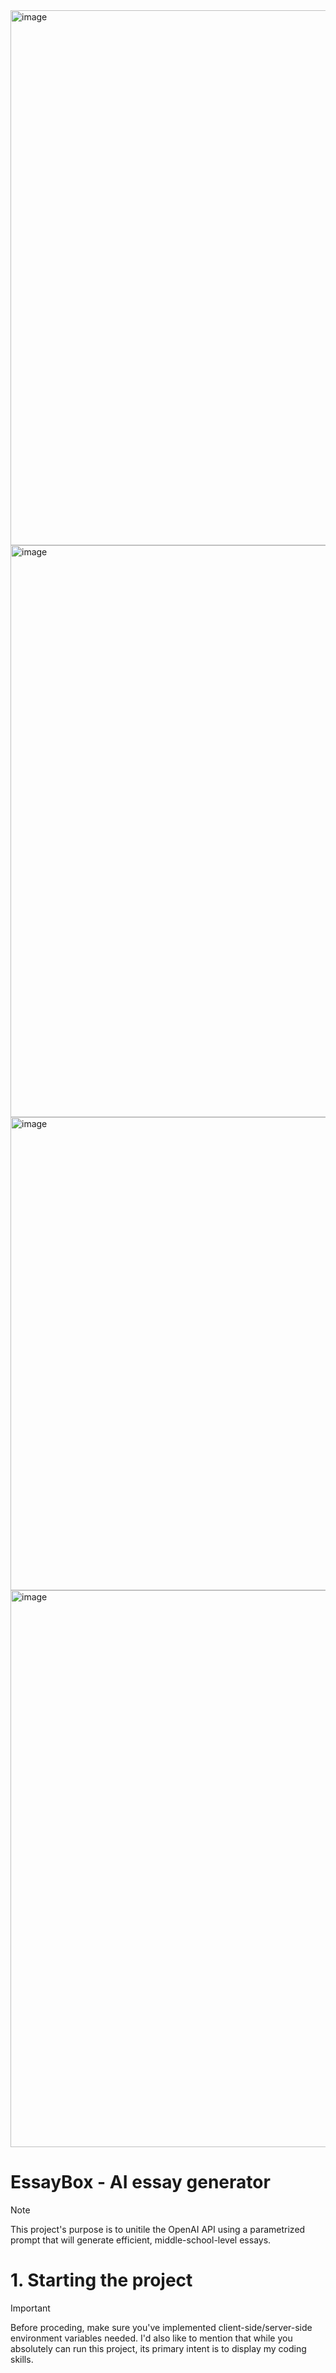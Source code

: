 <div className="flex self-center">
  <img width="1920" height="856" alt="image" src="https://github.com/user-attachments/assets/854d9dfb-001d-41a9-a05b-eef4ec754cf7" />
</div>

<img width="1920" height="915" alt="image" src="https://github.com/user-attachments/assets/b4a31b66-ed19-4c73-b850-252a822e12e9" />

<img width="575" height="757" alt="image" src="https://github.com/user-attachments/assets/a992de49-312f-4d6d-87bd-df40aa09034b" />

<img width="949" height="891" alt="image" src="https://github.com/user-attachments/assets/de84d001-11f6-4829-a03d-ced9a1ad6cc5" />


# EssayBox - AI essay generator
> [!NOTE]
> This project's purpose is to unitile the OpenAI API using a parametrized prompt that will generate efficient, middle-school-level essays.

# 1. Starting the project
> [!IMPORTANT]
> Before proceding, make sure you've implemented client-side/server-side environment variables needed. I'd also like to mention that while you absolutely can run this project, its primary intent is to display my coding skills.
